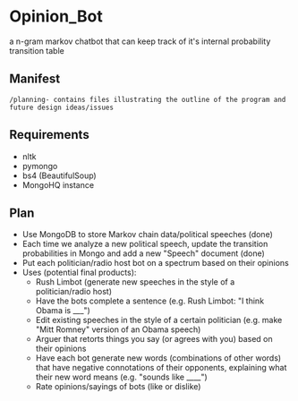 Opinion_Bot
=======================

a n-gram markov chatbot that can keep track of it's internal probability transition table

Manifest
--------
	/planning- contains files illustrating the outline of the program and future design ideas/issues


Requirements
------------
* nltk
* pymongo
* bs4 (BeautifulSoup)
* MongoHQ instance


Plan
---------
* Use MongoDB to store Markov chain data/political speeches (done)
* Each time we analyze a new political speech, update the transition probabilities in Mongo and add a new "Speech" document (done)
* Put each politician/radio host bot on a spectrum based on their opinions 
* Uses (potential final products):
	- Rush Limbot (generate new speeches in the style of a politician/radio host)
	- Have the bots complete a sentence (e.g. Rush Limbot: "I think Obama is ___")
	- Edit existing speeches in the style of a certain politician (e.g. make "Mitt Romney" version of an Obama speech)
	- Arguer that retorts things you say (or agrees with you) based on their opinions
	- Have each bot generate new words (combinations of other words) that have negative connotations of their opponents, explaining what their new word means (e.g. "sounds like ____")
	- Rate opinions/sayings of bots (like or dislike)
